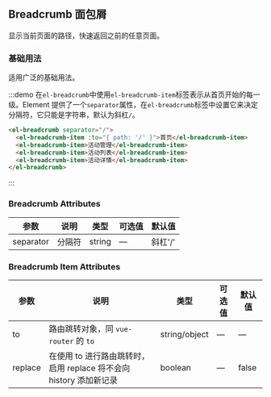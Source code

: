 ## Breadcrumb 面包屑
显示当前页面的路径，快速返回之前的任意页面。

### 基础用法

适用广泛的基础用法。

:::demo 在`el-breadcrumb`中使用`el-breadcrumb-item`标签表示从首页开始的每一级。Element 提供了一个`separator`属性，在`el-breadcrumb`标签中设置它来决定分隔符，它只能是字符串，默认为斜杠`/`。

```html
<el-breadcrumb separator="/">
  <el-breadcrumb-item :to="{ path: '/' }">首页</el-breadcrumb-item>
  <el-breadcrumb-item>活动管理</el-breadcrumb-item>
  <el-breadcrumb-item>活动列表</el-breadcrumb-item>
  <el-breadcrumb-item>活动详情</el-breadcrumb-item>
</el-breadcrumb>
```
:::

### Breadcrumb Attributes
| 参数      | 说明          | 类型      | 可选值                           | 默认值  |
|---------- |-------------- |---------- |--------------------------------  |-------- |
| separator | 分隔符 | string | — | 斜杠'/' |

### Breadcrumb Item Attributes
| 参数      | 说明          | 类型      | 可选值                           | 默认值  |
|---------- |-------------- |---------- |--------------------------------  |-------- |
| to        | 路由跳转对象，同 `vue-router` 的 `to` | string/object | — | — |
| replace   | 在使用 to 进行路由跳转时，启用 replace 将不会向 history 添加新记录 | boolean | — | false |
